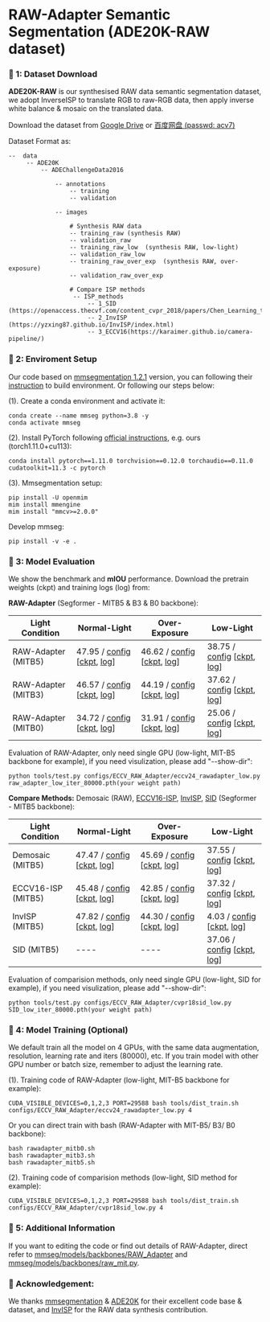 # RAW-Adapter Semantic Segmentation (ADE20K-RAW dataset)

### 📖 1: Dataset Download

**ADE20K-RAW** is our synthesised RAW data semantic segmentation dataset, we adopt InverseISP to translate RGB to raw-RGB data, then apply inverse white balance & mosaic on the translated data.

Download the dataset from [Google Drive](https://drive.google.com/file/d/1OZ4_rbJqlmlvmIjWzM5J4JjQCF2-fatP/view?usp=sharing) or [百度网盘 (passwd: acv7)](https://pan.baidu.com/s/1hv4Dc6AGBRr1u-7OgJ0zfA)

Dataset Format as:

```
--  data
     -- ADE20K
         -- ADEChallengeData2016
             
             -- annotations
                 -- training
                 -- validation
             
             -- images

                 # Synthesis RAW data
                 -- training_raw (synthesis RAW)
                 -- validation_raw
                 -- training_raw_low  (synthesis RAW, low-light)
                 -- validation_raw_low
                 -- training_raw_over_exp  (synthesis RAW, over-exposure)
                 -- validation_raw_over_exp

                 # Compare ISP methods
                  -- ISP_methods
                      -- 1_SID (https://openaccess.thecvf.com/content_cvpr_2018/papers/Chen_Learning_to_See_CVPR_2018_paper.pdf)
                      -- 2_InvISP (https://yzxing87.github.io/InvISP/index.html)
                      -- 3_ECCV16(https://karaimer.github.io/camera-pipeline/)
```

### 📖 2: Enviroment Setup

Our code based on [mmsegmentation 1.2.1](https://github.com/open-mmlab/mmsegmentation/tree/v1.2.1) version, you can following their [instruction](https://github.com/open-mmlab/mmsegmentation/blob/v1.2.1/docs/en/get_started.md#installation) to build environment. Or following our steps below:

(1). Create a conda environment and activate it:
```
conda create --name mmseg python=3.8 -y
conda activate mmseg
```

(2). Install PyTorch following [official instructions](https://pytorch.org/get-started/locally/), e.g. ours (torch1.11.0+cu113):
```
conda install pytorch==1.11.0 torchvision==0.12.0 torchaudio==0.11.0 cudatoolkit=11.3 -c pytorch
```

(3). Mmsegmentation setup:
```
pip install -U openmim
mim install mmengine
mim install "mmcv>=2.0.0"
```

Develop mmseg:
```
pip install -v -e .
```


### 📖 3: Model Evaluation 


We show the benchmark and **mIOU** performance. Download the pretrain weights (ckpt) and training logs (log) from:

**RAW-Adapter** (Segformer - MITB5 & B3 & B0 backbone): 

| Light Condition | Normal-Light | Over-Exposure | Low-Light | 
|  ---- | ---- | ---- | ----   | 
| RAW-Adapter (MITB5) | 47.95 / [config](configs/ECCV_RAW_Adapter/eccv24_rawadapter_normal.py)  [[ckpt](https://github.com/cuiziteng/ECCV_RAW_Adapter/releases/download/1.0.0/raw_adapter_normal_iter_80000.pth), [log](https://github.com/cuiziteng/ECCV_RAW_Adapter/releases/download/1.0.0/raw_adapter_normal.log)] |  46.62 / [config](configs/ECCV_RAW_Adapter/eccv24_rawadapter_oe.py) [[ckpt](https://github.com/cuiziteng/ECCV_RAW_Adapter/releases/download/1.0.0/raw_adapter_oe_iter_80000.pth), [log](https://github.com/cuiziteng/ECCV_RAW_Adapter/releases/download/1.0.0/raw_adapter_oe.log)] | 38.75 / [config](configs/ECCV_RAW_Adapter/eccv24_rawadapter_low.py) [[ckpt](https://github.com/cuiziteng/ECCV_RAW_Adapter/releases/download/1.0.0/raw_adapter_low_iter_80000.pth), [log](https://github.com/cuiziteng/ECCV_RAW_Adapter/releases/download/1.0.0/raw_adapter_low.log)] | 
| RAW-Adapter (MITB3) | 46.57 / [config](configs/ECCV_RAW_Adapter/eccv24_rawadapter_normal_mitb3.py) [[ckpt](https://github.com/cuiziteng/ECCV_RAW_Adapter/releases/download/1.0.0/raw_adapter_normal_mitb3_iter_80000.pth), [log](https://github.com/cuiziteng/ECCV_RAW_Adapter/releases/download/1.0.0/raw_adapter_normal_mitb3.log)] | 44.19 / [config](configs/ECCV_RAW_Adapter/eccv24_rawadapter_oe_mitb3.py) [[ckpt](https://github.com/cuiziteng/ECCV_RAW_Adapter/releases/download/1.0.0/raw_adapter_oe_mitb3_iter_80000.pth), [log](https://github.com/cuiziteng/ECCV_RAW_Adapter/releases/download/1.0.0/raw_adapter_oe_mitb3.log)] | 37.62 / [config](configs/ECCV_RAW_Adapter/eccv24_rawadapter_low_mitb3.py) [[ckpt](https://github.com/cuiziteng/ECCV_RAW_Adapter/releases/download/1.0.0/raw_adapter_low_mitb3_iter_80000.pth), [log](https://github.com/cuiziteng/ECCV_RAW_Adapter/releases/download/1.0.0/raw_adapter_low_mitb3.log)] | 
| RAW-Adapter (MITB0) | 34.72 / [config](configs/ECCV_RAW_Adapter/eccv24_rawadapter_normal_mitb0.py) [[ckpt](https://github.com/cuiziteng/ECCV_RAW_Adapter/releases/download/1.0.0/raw_adapter_normal_mitb0_iter_80000.pth), [log](https://github.com/cuiziteng/ECCV_RAW_Adapter/releases/download/1.0.0/raw_adapter_normal_mitb0.log)] | 31.91 / [config](configs/ECCV_RAW_Adapter/eccv24_rawadapter_oe_mitb0.py) [[ckpt](https://github.com/cuiziteng/ECCV_RAW_Adapter/releases/download/1.0.0/raw_adapter_oe_mitb0_iter_80000.pth), [log](https://github.com/cuiziteng/ECCV_RAW_Adapter/releases/download/1.0.0/raw_adapter_oe_mitb0.log)] | 25.06 / [config](configs/ECCV_RAW_Adapter/eccv24_rawadapter_low_mitb0.py) [[ckpt](https://github.com/cuiziteng/ECCV_RAW_Adapter/releases/download/1.0.0/raw_adapter_low_mitb0_iter_80000.pth), [log](https://github.com/cuiziteng/ECCV_RAW_Adapter/releases/download/1.0.0/raw_adapter_low_mitb0.log)] | 


Evaluation of RAW-Adapter, only need single GPU (low-light, MIT-B5 backbone for example), if you need visulization, please add "--show-dir": 

```
python tools/test.py configs/ECCV_RAW_Adapter/eccv24_rawadapter_low.py raw_adapter_low_iter_80000.pth(your weight path) 
```

**Compare Methods:** Demosaic (RAW), [ECCV16-ISP](https://karaimer.github.io/camera-pipeline/), [InvISP](https://yzxing87.github.io/InvISP/index.html), [SID](https://openaccess.thecvf.com/content_cvpr_2018/papers/Chen_Learning_to_See_CVPR_2018_paper.pdf) (Segformer - MITB5 backbone): 

| Light Condition | Normal-Light | Over-Exposure | Low-Light | 
|  ---- | ---- | ---- | ----   | 
| Demosaic (MITB5) | 47.47  / [config](configs/ECCV_RAW_Adapter/demosaic_normal.py)  [[ckpt](https://github.com/cuiziteng/ECCV_RAW_Adapter/releases/download/1.0.0/Demosaic_normal_iter_80000.pth), [log](https://github.com/cuiziteng/ECCV_RAW_Adapter/releases/download/1.0.0/Demosaic_normal.log)] | 45.69 / [config](configs/ECCV_RAW_Adapter/demosaic_oe.py) [[ckpt](https://github.com/cuiziteng/ECCV_RAW_Adapter/releases/download/1.0.0/Demosaic_oe_iter_80000.pth), [log](https://github.com/cuiziteng/ECCV_RAW_Adapter/releases/download/1.0.0/Demosaic_oe.log)] | 37.55 / [config](configs/ECCV_RAW_Adapter/demosaic_low.py) [[ckpt](https://github.com/cuiziteng/ECCV_RAW_Adapter/releases/download/1.0.0/eccv16isp_low_iter_80000.pth), [log](https://github.com/cuiziteng/ECCV_RAW_Adapter/releases/download/1.0.0/eccv16isp_low.log)] | 
| ECCV16-ISP (MITB5) | 45.48 / [config](configs/ECCV_RAW_Adapter/eccv16isp_normal.py) [[ckpt](https://github.com/cuiziteng/ECCV_RAW_Adapter/releases/download/1.0.0/eccv16isp_normal_iter_80000.pth), [log](https://github.com/cuiziteng/ECCV_RAW_Adapter/releases/download/1.0.0/eccv16isp_normal.log)] | 42.85 / [config](configs/ECCV_RAW_Adapter/eccv16isp_oe.py) [[ckpt](https://github.com/cuiziteng/ECCV_RAW_Adapter/releases/download/1.0.0/eccv16isp_oe_iter_80000.pth), [log](https://github.com/cuiziteng/ECCV_RAW_Adapter/releases/download/1.0.0/eccv16isp_oe.log)] | 37.32 / [config](configs/ECCV_RAW_Adapter/eccv16isp_low.py) [[ckpt](https://github.com/cuiziteng/ECCV_RAW_Adapter/releases/download/1.0.0/eccv16isp_low_iter_80000.pth), [log](https://github.com/cuiziteng/ECCV_RAW_Adapter/releases/download/1.0.0/eccv16isp_low.log)] | 
| InvISP (MITB5) | 47.82 / [config](configs/ECCV_RAW_Adapter/cvpr21inverseisp_normal.py) [[ckpt](https://github.com/cuiziteng/ECCV_RAW_Adapter/releases/download/1.0.0/inverseisp_normal_iter_80000.pth), [log](https://github.com/cuiziteng/ECCV_RAW_Adapter/releases/download/1.0.0/inverseisp_normal.log)] | 44.30 / [config](configs/ECCV_RAW_Adapter/cvpr21inverseisp_oe.py) [[ckpt](https://github.com/cuiziteng/ECCV_RAW_Adapter/releases/download/1.0.0/inverseisp_oe_iter_80000.pth), [log](https://github.com/cuiziteng/ECCV_RAW_Adapter/releases/download/1.0.0/inverseisp_oe.log)] |  4.03  / [config](configs/ECCV_RAW_Adapter/cvpr21inverseisp_low.py) [[ckpt](https://github.com/cuiziteng/ECCV_RAW_Adapter/releases/download/1.0.0/inverseisp_low_iter_80000.pth), [log](https://github.com/cuiziteng/ECCV_RAW_Adapter/releases/download/1.0.0/inverseisp_low.log)] |
| SID (MITB5) |  ---- |  ---- | 37.06 / [config](configs/ECCV_RAW_Adapter/cvpr18sid_low.py) [[ckpt](https://github.com/cuiziteng/ECCV_RAW_Adapter/releases/download/1.0.0/SID_low_iter_80000.pth), [log](https://github.com/cuiziteng/ECCV_RAW_Adapter/releases/download/1.0.0/SID_low.log)] |

Evaluation of comparision methods, only need single GPU (low-light, SID for example), if you need visulization, please add "--show-dir": 

```
python tools/test.py configs/ECCV_RAW_Adapter/cvpr18sid_low.py SID_low_iter_80000.pth(your weight path) 
```

### 📖 4: Model Training (Optional) 

We default train all the model on 4 GPUs, with the same data augmentation, resolution, learning rate and iters (80000), etc.
If you train model with other GPU number or batch size, remember to adjust the learning rate. 

(1). Training code of RAW-Adapter (low-light, MIT-B5 backbone for example):

```
CUDA_VISIBLE_DEVICES=0,1,2,3 PORT=29588 bash tools/dist_train.sh configs/ECCV_RAW_Adapter/eccv24_rawadapter_low.py 4
```

Or you can direct train with bash (RAW-Adapter with MIT-B5/ B3/ B0 backbone):

```
bash rawadapter_mitb0.sh
bash rawadapter_mitb3.sh
bash rawadapter_mitb5.sh
```

(2). Training code of comparision methods (low-light, SID method for example):

```
CUDA_VISIBLE_DEVICES=0,1,2,3 PORT=29588 bash tools/dist_train.sh configs/ECCV_RAW_Adapter/cvpr18sid_low.py 4
```


### 📖 5: Additional  Information

If you want to editing the code or find out details of RAW-Adapter, direct refer to [mmseg/models/backbones/RAW_Adapter](mmseg/models/backbones/RAW_Adapter) and [mmseg/models/backbones/raw_mit.py](mmseg/models/backbones/raw_mit.py).


### 📖 Acknowledgement:

We thanks [mmsegmentation](https://github.com/open-mmlab/mmsegmentation/tree/v1.2.1) & [ADE20K](https://groups.csail.mit.edu/vision/datasets/ADE20K/) for their excellent code base & dataset, and [InvISP](https://yzxing87.github.io/InvISP/index.html) for the RAW data synthesis contribution.





